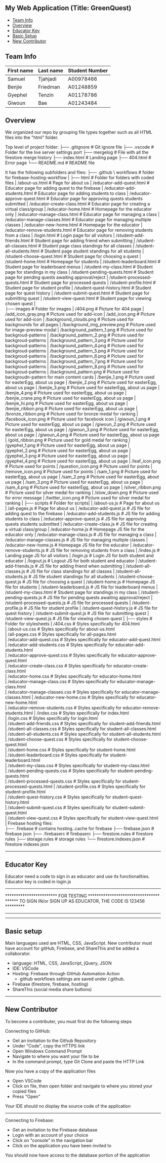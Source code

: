 ## My Web Application (Title: GreenQuest)



* [Team Info](#team-info)
* [Overview](#overview)
* [Educator Key](#educator-key)
* [Basic Setup](#basic-setup)
* [New Contributor](#instructions)


## Team Info
| First name    | Last name     | Student Number |
| ------------- | ------------- | -------------- |
| Samuel        | Tjahjadi      | A00978466      |
| Benjie        | Friedman      | A01248859      |
| Gyephel       | Tenzin        | A01178786      |
| Giwoun        | Bae           | A01243484      |

## Overview
We organized our repo by grouping file types together such as all HTML files into the "html" folder. 

 Top level of project folder: 
├── .gitignore                      # Git ignore file
├── .vscode                         # Folder for the live server settings port
├── mergelog                        # File with all the firestore merge history
├── index.html                      # Landing page
├── 404.html                        # Error page
└── README.md                       # README file

It has the following subfolders and files:
├── .github \ workflows             # folder for firebase-hosting-workflow
|
├── html                            # Folder for folders with coded files
|   /about-us.html                  # Page for about us
|   /educator-add-quest.html        # Educator page for adding quest to the firebase
|   /educator-add-students.html     # Educator page for adding students to class
|   /educator-approve-quest.html    # Educator page for approving quests students submitted
|   /educator-create-class.html     # Educator page for creating a virtual class/group
|   /educator-home.html             # Homepage for the educator only
|   /educator-manage-class.html     # Educator page for managing a class
|   /educator-manage-classes.html   # Educator page for managing multiple classes
|   /educator-new-home.html         # Homepage for the educator
|   /educator-remove-students.html  # Educator page for removing students from a class
|   /login.html                     # Login page for all visitors
|   /student-add-friends.html       # Student page for adding friend when submitting
|   /student-all-classes.html       # Student page class standings for all classes
|   /student-all-students.html      # Student page student standings for all students
|   /student-choose-quest.html      # Student page for choosing a quest
|   /student-home.html              # Homepage for students
|   /student-leaderboard.html       # Student page for leaderboard menus
|   /student-my-class.html          # Student page for standings in my class
|   /student-pending-quests.html    # Student page for pending quests awaiting approval/reject
|   /student-processed-quests.html  # Student page for processed quests
|   /student-profile.html           # Student page for student profile
|   /student-quest-history.html     # Student page for quest history
|   /student-submit-quest.html      # Student page for submitting quest
|   /student-view-quest.html        # Student page for viewing chosen quest
|   
├── images                          # Folder for images
|   /404.png                        # Picture for 404 page
|   /add_icon_gray.png              # Picture used for add-icon
|   /add_icon.png                   # Picture used for add-icon
|   /background_clouds.png          # Picture used for backgrounds for all pages
|   /background_img_preview.png     # Picture used for image-preview modal
|   /background_pattern_1.png       # Picture used for backgroud-patterns
|   /background_pattern_2.png       # Picture used for backgroud-patterns
|   /background_pattern_3.png       # Picture used for backgroud-patterns
|   /background_pattern_4.png       # Picture used for backgroud-patterns
|   /background_pattern_5.png       # Picture used for backgroud-patterns
|   /background_pattern_6.png       # Picture used for backgroud-patterns
|   /background_pattern_7.png       # Picture used for backgroud-patterns
|   /background_pattern_8.png       # Picture used for backgroud-patterns
|   /background_pattern.png         # Picture used for backgroudn-pattern for main content cards
|   /benjie_1.png                   # Picture used for easterEgg, about us page
|   /benjie_2.png                   # Picture used for easterEgg, about us page
|   /benjie_3.png                   # Picture used for easterEgg, about us page
|   /benjie_4.png                   # Picture used for easterEgg, about us page
|   /benjie_crane.png               # Picture used for easterEgg, about us page
|   /benjie_hi.png                  # Picture used for easterEgg, about us page
|   /benjie_ribbon.png              # Picture used for easterEgg, about us page
|   /bronze_ribbon.png              # Picture used for bronze medal for ranking
|   /facebook_icon.png              # Picture used for facebook icon
|   /giwoun_1.png                   # Picture used for easterEgg, about us page
|   /giwoun_2.png                   # Picture used for easterEgg, about us page
|   /giwoun_3.png                   # Picture used for easterEgg, about us page
|   /giwoun_4.png                   # Picture used for easterEgg, about us page
|   /gold_ribbon.png                # Picture used for gold medal for ranking
|   /gyephel_1.png                  # Picture used for easterEgg, about us page
|   /gyephel_2.png                  # Picture used for easterEgg, about us page
|   /gyephel_3.png                  # Picture used for easterEgg, about us page
|   /gyephel_4.png                  # Picture used for easterEgg, about us page
|   /leaf_icon.png                  # Picture used for points
|   /question_icon.png              # Picture used for points
|   /remove_icon.png                # Picture used for points
|   /sam_1.png                      # Picture used for easterEgg, about us page
|   /sam_2.png                      # Picture used for easterEgg, about us page
|   /sam_3.png                      # Picture used for easterEgg, about us page
|   /sam_4.png                      # Picture used for easterEgg, about us page
|   /silver_ribbon.png              # Picture used for silver medal for ranking
|   /slow_down.png                  # Picture used for error message
|   /twitter_icon.png               # Picture used for silver medal for ranking
| 
├── scripts                         # Folder for scripts| 
|   /about-us.js                    # Page for about us
|   /all-pages.js                   # Page for about us
|   /educator-add-quest.js          # JS file for adding quest to the firebase
|   /educator-add-students.js       # JS file for adding students to class
|   /educator-approve-quest.js      # JS file for approving quests students submitted
|   /educator-create-class.js       # JS file for creating a virtual class/group
|   /educator-home.js               # Homepage JS file for the educator only
|   /educator-manage-class.js       # JS file for managing a class
|   /educator-manage-classes.js     # JS file for managing multiple classes
|   /educator-new-home.js           # Homepage JS file for the educator
|   /educator-remove-students.js    # JS file for removing students from a class
|   /index.js                       # Landing page JS for all visitors
|   /login.js                       # Login JS for both student and educator
|   /logout.js                      # Logout JS for both student and educator
|   /student-add-friends.js         # JS file for adding friend when submitting
|   /student-all-classes.js         # JS file for class standings for all classes
|   /student-all-students.js        # JS file student standings for all students
|   /student-choose-quest.js        # JS file for choosing a quest
|   /student-home.js                # Homepage JS file for students
|   /student-leaderboard.js         # JS file for leaderboard menus
|   /student-my-class.html          # Student page for standings in my class
|   /student-pending-quests.js      # JS file for pending quests awaiting approval/reject
|   /student-processed-quests.js    # JS file for processed quests
|   /student-profile.js             # JS file for student profile
|   /student-quest-history.js       # JS file for quest history
|   /student-submit-quest.js        # JS file for submitting quest
|   /student-view-quest.js          # JS file for viewing chosen quest
|
├── styles                          # Folder for stylesheets
|   /404.css                        # Styles specifically for 404.html                     
|   /about-us.css                   # Styles specifically for about-us.html                
|   /all-pages.css                  # Styles specifically for all-pages.html               
|   /educator-add-quest.css         # Styles specifically for educator-add-quest.html      
|   /educator-add-students.css      # Styles specifically for educator-add-students.html   
|   /educator-approve-quest.css     # Styles specifically for educator-approve-quest.html   
|   /educator-create-class.css      # Styles specifically for educator-create-class.html   
|   /educator-home.css              # Styles specifically for educator-home.html           
|   /educator-manage-class.css      # Styles specifically for educator-manage-class.html   
|   /educator-manage-classes.css    # Styles specifically for educator-manage-classes.html 
|   /educator-new-home.css          # Styles specifically for educator-new-home.html       
|   /educator-remove-students.css   # Styles specifically for educator-remove-students.html
|   /index.css                      # Styles specifically for index.html                   
|   /login.css                      # Styles specifically for login.html                   
|   /student-add-friends.css        # Styles specifically for student-add-friends.html     
|   /student-all-classes.css        # Styles specifically for student-all-classes.html     
|   /student-all-students.css       # Styles specifically for student-all-students.html    
|   /student-choose-quest.css       # Styles specifically for student-choose-quest.html    
|   /student-home.css               # Styles specifically for student-home.html            
|   /student-leaderboard.css        # Styles specifically for student-leaderboard.html     
|   /student-my-class.css           # Styles specifically for student-my-class.html        
|   /student-pending-quests.css     # Styles specifically for student-pending-quests.html  
|   /student-processed-quests.css   # Styles specifically for student-processed-quests.html
|   /student-profile.css            # Styles specifically for student-profile.html         
|   /student-quest-history.css      # Styles specifically for student-quest-history.html   
|   /student-submit-quest.css       # Styles specifically for student-submit-quest.html    
|   /student-view-quest.css         # Styles specifically for student-view-quest.html      
|
Firebase hosting files:               
├── .firebase                       # contains hosting..cache for firebase
├── firebase.json                   # firebase json
├── .firebaserc                     # firebaserc
├── firestore.rules                 # firestore rules
├── storage.rules                   # storage rules
└── firestore.indexes.json          # firestore indexes json

--------------------------------------------------------------------
## Educator Key

Educator need a code to sign in as educator and use its functionalities.
Educator key is coded in login.js

**********************************************************************
************************ FOR TESTING *********************************
****** TO SIGN IN/or SIGN UP AS EDUCATOR, THE CODE IS 123456 *********
**********************************************************************

--------------------------------------------------------------------
## Basic setup

Main languages used are HTML, CSS, JavaScript. 
New contributor must have account for gitHub, Firebase, and ShareThis and be added a collaborator.

* language: HTML, CSS, JavaScript, jQuery, JSON
* IDE: VSCode
* Hosting: Firebase through GitHub Automation Action
    - github workflows settings are saved under /.github. 
* Firebase (firestore, firebase, hosting)
* ShareThis (social media share buttons)


--------------------------------------------------------------------

## New Contributor

To become a contributer, you must first do the following steps

Connecting to GitHub:
* Get an invitation to the Github Repository
* Under "Code", copy the HTTPS link
* Open Windows Command Prompt
* Navigate to where you want your file to be
* In the command prompt, type Git Clone and paste the HTTP Link

Now you have a copy of the application files

* Open VSCode
* Click on file, then open folder and navigate to where you stored your
  copied files
* Press "Open"

Your IDE should no display the source code of the application

--------------------------------------------------------------------

Connecting to Firebase:
* Get an invitation to the Firebase database
* Login with an account of your choice
* Click on "console" in the navigation bar
* Click on the application you have been invited to

You should now have access to the database portion of the application

















